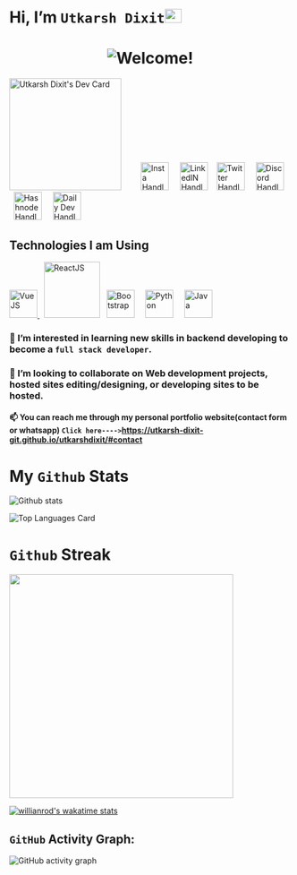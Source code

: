 # Hi, I’m `Utkarsh Dixit`<img src="https://user-images.githubusercontent.com/1303154/88677602-1635ba80-d120-11ea-84d8-d263ba5fc3c0.gif" width="30px" height='25px'>

# <div align="center"><img src="https://readme-typing-svg.herokuapp.com?color=%219ebc&size=20&multiline=true&width=515&lines=Welcome+to+utkarsh-dixit-git's+Github+Profile" alt="Welcome!"/></div>
<a href="https://app.daily.dev/utkarshdixit"><img src="https://api.daily.dev/devcards/cc1c19e94c0f41259e60c06ad4cf84dd.png?r=yhi" width="200" alt="Utkarsh Dixit's Dev Card"/></a> &nbsp; &nbsp; &nbsp; &nbsp;
<a  href="http://www.instagram.com/lucky__dixit"><img src="https://user-images.githubusercontent.com/88888678/172891760-6e375560-620c-4af2-b3a1-c80f60cbb8c3.png" width="50" alt="Insta Handle"/></a> &nbsp; &nbsp;
<a href="https://www.linkedin.com/in/utkarsh--dixit"><img src="https://user-images.githubusercontent.com/88888678/172894710-760433d2-7e10-45d9-b4be-0b5cc451487b.png" width="50" alt="LinkedIN Handle"/></a>&nbsp; &nbsp;
<a href="https://twitter.com/DevUtkarshDixit"><img src="https://user-images.githubusercontent.com/88888678/172897171-14919cb0-6602-4433-bbdc-1fbfa3c66171.png" width="50" alt="Twitter Handle"/></a> &nbsp; &nbsp;
<a href="https://discord.com/channels/Utkarsh#2496"><img src="https://user-images.githubusercontent.com/88888678/172901330-21f66851-a87e-4bf5-893f-8013d82f2b36.png" width="50" alt="Discord Handle"/></a> &nbsp; &nbsp;
<a href="https://hashnode.com/@Utkarsh01"><img src="https://user-images.githubusercontent.com/88888678/172900523-ab0313d7-248d-4729-bad2-4ca881b14a00.png" width="50" alt="Hashnode Handle"/></a> &nbsp; &nbsp;
<a href="https://app.daily.dev/utkarshdixit"><img src="https://user-images.githubusercontent.com/88888678/172901880-d1892233-31ae-4775-b57b-09ef0f552597.png" width="50" alt="Daily Dev Handle"/></a> <br>
## Technologies I am Using
 <a href="https://vuejs.org/"><img src="https://user-images.githubusercontent.com/88888678/173036596-2434da14-ff65-47a5-a34c-101c9ef873c2.png" width="50" alt="VueJS"/>  </a> &nbsp;
 <a href="https://reactjs.org/"><img src="https://user-images.githubusercontent.com/88888678/173037837-4268ba5e-113d-4b0b-bf9d-949406b57a83.png" width="100"      alt="ReactJS"/></a> &nbsp;
 <a href="https://getbootstrap.com/"><img src="https://user-images.githubusercontent.com/88888678/173176991-c0739424-2cac-4e7b-b9e7-cbcc48a22ee1.png" width="50"        alt="Bootstrap"/></a> &nbsp; &nbsp;
 <a href="https://www.python.org/"><img src="https://user-images.githubusercontent.com/88888678/173176953-75fae421-8f66-4a4a-ae5f-c52bb334f330.png" width="50" alt="Python"/></a> &nbsp; &nbsp;
 <a href="https://www.java.com/"><img src="https://user-images.githubusercontent.com/88888678/173177016-7e41c1e6-6d78-4ee0-b1ec-d91ad8f0a95f.png" width="50" alt="Java"/></a> &nbsp; &nbsp;
### 👀 I’m interested in learning new skills in backend developing to become a `full stack developer`.
### 💞️ I’m looking to collaborate on Web development projects, hosted sites editing/designing, or developing sites to be hosted.
#### 📫 You can reach me through my personal portfolio website(contact form or whatsapp) ``Click here---->``https://utkarsh-dixit-git.github.io/utkarshdixit/#contact
# My `Github` Stats
![Github stats](https://github-readme-stats.vercel.app/api?username=utkarsh-dixit-git&theme=tokyonight&show_icons=true&count_private=true)

![Top Languages Card](https://github-readme-stats.vercel.app/api/top-langs/?username=utkarsh-dixit-git&theme=tokyonight&layout=compact)
# `Github` Streak
<a href="https://github.com/utkarsh-dixit-git/github-readme-stats">
<img src="https://github-readme-streak-stats.herokuapp.com/?user=utkarsh-dixit-git&theme=radical" width=400 align="center"></img>
</a>

[![willianrod's wakatime stats](https://github-readme-stats.vercel.app/api/wakatime?username=utkarsh-dixit-git)](https://github.com/anuraghazra/github-readme-stats)

## `GitHub` Activity Graph:
![GitHub activity graph](https://activity-graph.herokuapp.com/graph?username=utkarsh-dixit-git&hide_border=true&theme=redical)
